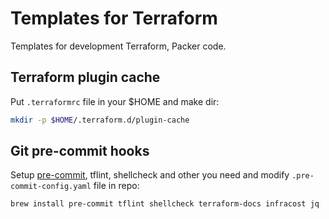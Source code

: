 # Templates for Terraform

Templates for development Terraform, Packer code.

## Terraform plugin cache

Put `.terraformrc` file in your $HOME and make dir:

```bash
mkdir -p $HOME/.terraform.d/plugin-cache
```

## Git pre-commit hooks

Setup [pre-commit](https://pre-commit.com/), tflint, shellcheck and other you need and modify `.pre-commit-config.yaml` file in repo:

```bash
brew install pre-commit tflint shellcheck terraform-docs infracost jq
```
